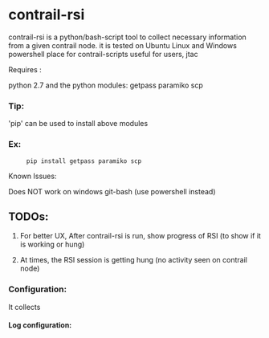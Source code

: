 # contrail-rsi
contrail-rsi is a python/bash-script tool to collect necessary information from a given contrail node. 
it is tested on Ubuntu Linux and Windows powershell
place for contrail-scripts useful for users, jtac

Requires :

  python 2.7 and the python modules: getpass paramiko scp 

###  Tip:

   'pip' can be used to install above modules

###  Ex:

`      pip install getpass paramiko scp `

Known Issues:

  Does NOT work on windows git-bash (use powershell instead)


## TODOs:

  1. For better UX, After contrail-rsi is run, show progress of RSI (to show if it is working or hung)

  2. At times, the RSI session is getting hung (no activity seen on contrail node)

### Configuration:
  It collects 
#### Log configuration:
